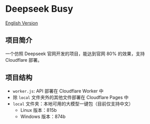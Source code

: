 # Deepseek Busy

[English Version](https://github.com/youyi0218/deepseek-busy/readme-en.md)

## 项目简介

一个仿照 Deepseek 官网开发的项目，能达到官网 80% 的效果，支持 Cloudflare 部署。

## 项目结构

- `worker.js`: API 部署在 Cloudflare Worker 中
- 除 `local` 文件夹外的其他文件部署在 Cloudflare Pages 中
- `local` 文件夹：本地可用的大模型一键包（目前仅支持中文）
  - Linux 版本：815b
  - Windows 版本：874b